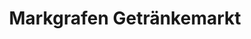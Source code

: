 ---
title: "Markgrafen Getränkemarkt"
url: /wernberg-koeblitz/markgrafen-getraenkemarkt/
shop: Getränke
---